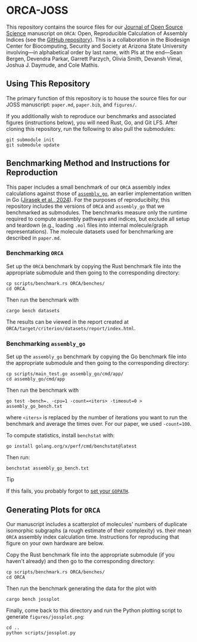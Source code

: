 # ORCA-JOSS

This repository contains the source files for our [Journal of Open Source Science](https://joss.theoj.org/) manuscript on `ORCA`: Open, Reproducible Calculation of Assembly Indices (see the [GitHub repository](https://github.com/DaymudeLab/ORCA)).
This is a collaboration in the Biodesign Center for Biocomputing, Security and Society at Arizona State University involving&mdash;in alphabetical order by last name, with PIs at the end&mdash;Sean Bergen, Devendra Parkar, Garrett Parzych, Olivia Smith, Devansh Vimal, Joshua J. Daymude, and Cole Mathis.


## Using This Repository

The primary function of this repository is to house the source files for our JOSS manuscript: `paper.md`, `paper.bib`, and `figures/`.

If you additionally wish to reproduce our benchmarks and associated figures (instructions below), you will need Rust, Go, and Git LFS.
After cloning this repository, run the following to also pull the submodules:

```
git submodule init
git submodule update
```


## Benchmarking Method and Instructions for Reproduction

This paper includes a small benchmark of our `ORCA` assembly index calculations against those of [`assembly_go`](https://github.com/croningp/assembly_go), an earlier implementation written in Go ([Jirasek et al., 2024](https://doi.org/10.1021/acscentsci.4c00120)).
For the purposes of reproducibilty, this repository includes the versions of `ORCA` and `assembly_go` that we benchmarked as submodules.
The benchmarks measure only the runtime required to compute assembly pathways and indices, but exclude all setup and teardown (e.g., loading `.mol` files into internal molecule/graph representations).
The molecule datasets used for benchmarking are described in `paper.md`.


### Benchmarking `ORCA`

Set up the `ORCA` benchmark by copying the Rust benchmark file into the appropriate submodule and then going to the corresponding directory:

```
cp scripts/benchmark.rs ORCA/benches/
cd ORCA
```

Then run the benchmark with

```
cargo bench datasets
```

The results can be viewed in the report created at `ORCA/target/criterion/datasets/report/index.html`.


### Benchmarking `assembly_go`

Set up the `assembly_go` benchmark by copying the Go benchmark file into the appropriate submodule and then going to the corresponding directory:

```
cp scripts/main_test.go assembly_go/cmd/app/
cd assembly_go/cmd/app
```

Then run the benchmark with

```
go test -bench=. -cpu=1 -count=<iters> -timeout=0 > assembly_go_bench.txt
```

where `<iters>` is replaced by the number of iterations you want to run the benchmark and average the times over.
For our paper, we used `-count=100`.

To compute statistics, install `benchstat` with:

```
go install golang.org/x/perf/cmd/benchstat@latest
```

Then run:

```
benchstat assembly_go_bench.txt
```

> [!TIP]
> If this fails, you probably forgot to [set your `GOPATH`](https://go.dev/wiki/SettingGOPATH).


## Generating Plots for `ORCA`

Our manuscript includes a scatterplot of molecules' numbers of duplicate isomorphic subgraphs (a rough estimate of their complexity) vs. their mean `ORCA` assembly index calculation time.
Instructions for reproducing that figure on your own hardware are below.

Copy the Rust benchmark file into the appropriate submodule (if you haven't already) and then go to the corresponding directory:

```
cp scripts/benchmark.rs ORCA/benches/
cd ORCA
```

Then run the benchmark generating the data for the plot with

```
cargo bench jossplot
```

Finally, come back to this directory and run the Python plotting script to generate `figures/jossplot.png`:

```
cd ..
python scripts/jossplot.py
```
